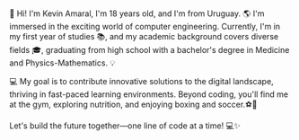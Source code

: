 👋 Hi! I'm Kevin Amaral, I'm 18 years old, and I'm from Uruguay. 🌎 I'm immersed in the exciting world of computer engineering. 
Currently, I'm in my first year of studies 📚, and my academic background covers diverse fields 🎓,
graduating from high school with a bachelor's degree in Medicine and Physics-Mathematics. 💡

💻 My goal is to contribute innovative solutions to the digital landscape, thriving in fast-paced learning environments.
Beyond coding, you'll find me at the gym, exploring nutrition, and enjoying boxing and soccer.⚽🥊

Let's build the future together—one line of code at a time! 💻✨
